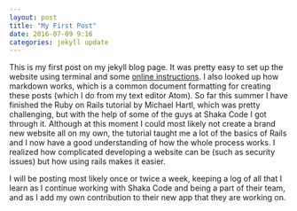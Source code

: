 ```yaml
---
layout: post
title: "My First Post"
date: 2016-07-09 9:16
categories: jekyll update
---
```

This is my first post on my jekyll blog page. It was pretty easy to set up the website using terminal and some [online instructions](https://help.github.com/articles/setting-up-your-github-pages-site-locally-with-jekyll/#requirements). I also looked up how markdown works, which is a common document formatting for creating these posts (which I do from my text editor Atom). So far this summer I have finished the Ruby on Rails tutorial by Michael Hartl, which was pretty challenging, but with the help of some of the guys at Shaka Code I got through it. Although at this moment I could most likely not create a brand new website all on my own, the tutorial taught me a lot of the basics of Rails and I now have a good understanding of how the whole process works. I realized how complicated developing a website can be (such as security issues) but how using rails makes it easier.

I will be posting most likely once or twice a week, keeping a log of all that I learn as I continue working with Shaka Code and being a part of their team, and as I add my own contribution to their new app that they are working on.
